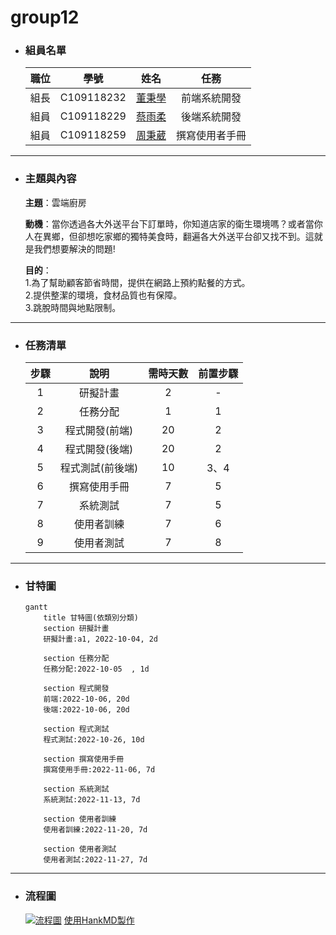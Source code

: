 # group12

+ ### 組員名單

    | 職位 | 學號 | 姓名 | 任務 |
    | :---: | :---: | :---: | :---: |
    | 組長| C109118232 | [董秉學](#) | 前端系統開發 |
    | 組員 | C109118229 | [蔡雨柔](#) | 後端系統開發 |
    | 組員 | C109118259 | [周秉葳](#) | 撰寫使用者手冊 |

___________________________________________________________________________

+ ### 主題與內容

    **主題**：雲端廚房

    **動機**：當你透過各大外送平台下訂單時，你知道店家的衛生環境嗎？或者當你人在異鄉，但卻想吃家鄉的獨特美食時，翻遍各大外送平台卻又找不到。這就是我們想要解決的問題!

    **目的**：  
        1.為了幫助顧客節省時間，提供在網路上預約點餐的方式。  
        2.提供整潔的環境，食材品質也有保障。  
        3.跳脫時間與地點限制。  

___________________________________________________________________________

+ ### 任務清單
    
    | **步驟** | **說明** | **需時天數** | **前置步驟** |
    | :---: | :---: | :---: | :---: |
    | 1 | 研擬計畫 | 2 | - |
    | 2 | 任務分配 | 1 | 1 |
    | 3 | 程式開發(前端) | 20 | 2 |
    | 4 | 程式開發(後端) | 20 | 2 |
    | 5 | 程式測試(前後端) | 10 | 3、4 |
    | 6 | 撰寫使用手冊 | 7 | 5 |
    | 7 | 系統測試 | 7 | 5 |
    | 8 | 使用者訓練 | 7 | 6 |
    | 9 | 使用者測試 | 7 | 8 |

___________________________________________________________________________

+ ### 甘特圖

    ```mermaid
    gantt
        title 甘特圖(依類別分類)
        section 研擬計畫
        研擬計畫:a1, 2022-10-04, 2d

        section 任務分配
        任務分配:2022-10-05  , 1d

        section 程式開發
        前端:2022-10-06, 20d
        後端:2022-10-06, 20d

        section 程式測試
        程式測試:2022-10-26, 10d

        section 撰寫使用手冊
        撰寫使用手冊:2022-11-06, 7d

        section 系統測試
        系統測試:2022-11-13, 7d

        section 使用者訓練
        使用者訓練:2022-11-20, 7d

        section 使用者測試
        使用者測試:2022-11-27, 7d
    ```

___________________________________________________________________________

+ ### 流程圖
    [![流程圖](https://user-images.githubusercontent.com/85491747/195074992-9b47ed9c-bc1e-4e88-9995-cdc2cef74cc1.png)](https://hackmd.io/@0AscE3XfRAqUS6nef-Gg_g/group12 "HankMD流程圖")
    [使用HankMD製作](URL 'https://hackmd.io/@0AscE3XfRAqUS6nef-Gg_g/group12') 
